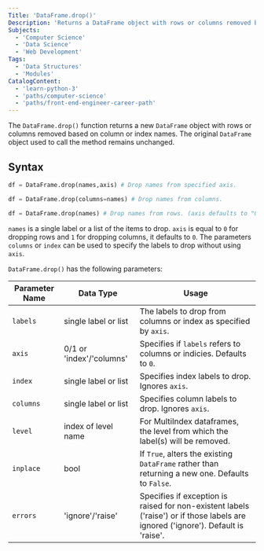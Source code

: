 ```yaml
---
Title: 'DataFrame.drop()'
Description: 'Returns a DataFrame object with rows or columns removed based on column or index names.'
Subjects:
  - 'Computer Science'
  - 'Data Science'
  - 'Web Development'
Tags:
  - 'Data Structures'
  - 'Modules'
CatalogContent:
  - 'learn-python-3'
  - 'paths/computer-science'
  - 'paths/front-end-engineer-career-path'
---
```


The `DataFrame.drop()` function returns a new `DataFrame` object with rows or columns removed based on column or index names. The original `DataFrame` object used to call the method remains unchanged.

## Syntax

```py
df = DataFrame.drop(names,axis) # Drop names from specified axis.

df = DataFrame.drop(columns=names) # Drop names from columns.

df = DataFrame.drop(names) # Drop names from rows. (axis defaults to "0")
```

`names` is a single label or a list of the items to drop. `axis` is equal to `0` for dropping rows and `1` for dropping columns, it defaults to `0`. The parameters `columns` or `index` can be used to specify the labels to drop without using `axis`.

`DataFrame.drop()` has the following parameters:

Parameter Name | Data Type | Usage
---------------|-----------|------
`labels` | single label or list | The labels to drop from columns or index as specified by `axis`.
`axis` | 0/1 or 'index'/'columns' | Specifies if `labels` refers to columns or indicies. Defaults to `0`.
`index` | single label or list | Specifies index labels to drop. Ignores `axis`.
`columns` | single label or list | Specifies column labels to drop. Ignores `axis`.
`level` | index of level name | For MultiIndex dataframes, the level from which the label(s) will be removed.
`inplace` | bool | If `True`, alters the existing `DataFrame` rather than returning a new one. Defaults to `False`.
`errors` | 'ignore'/'raise' | Specifies if exception is raised for non-existent labels ('raise') or if those labels are ignored ('ignore'). Default is 'raise'.
